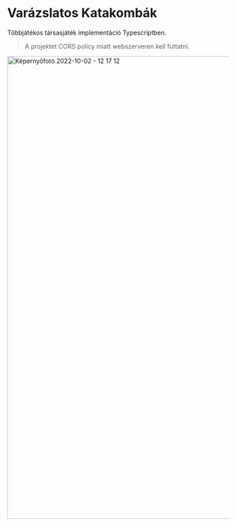 # Varázslatos Katakombák


Többjátékos társasjáték implementáció Typescriptben.

> A projektet CORS policy miatt webszerveren kell futtatni.

<img width="1047" alt="Képernyőfotó 2022-10-02 - 12 17 12" src="https://user-images.githubusercontent.com/73647069/193449167-78e15461-2c2a-4582-8e55-323e4d6f8d90.png">
